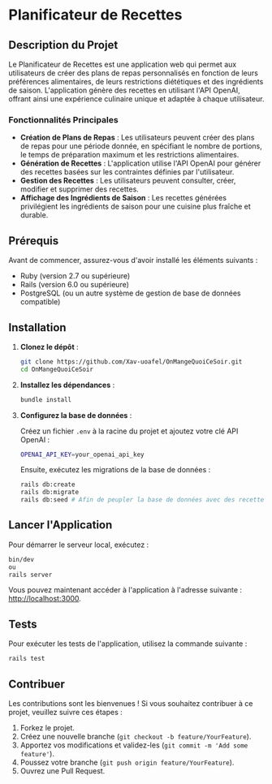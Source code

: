 # Planificateur de Recettes

## Description du Projet

Le Planificateur de Recettes est une application web qui permet aux utilisateurs de créer des plans de repas personnalisés en fonction de leurs préférences alimentaires, de leurs restrictions diététiques et des ingrédients de saison. L'application génère des recettes en utilisant l'API OpenAI, offrant ainsi une expérience culinaire unique et adaptée à chaque utilisateur.

### Fonctionnalités Principales

- **Création de Plans de Repas** : Les utilisateurs peuvent créer des plans de repas pour une période donnée, en spécifiant le nombre de portions, le temps de préparation maximum et les restrictions alimentaires.
- **Génération de Recettes** : L'application utilise l'API OpenAI pour générer des recettes basées sur les contraintes définies par l'utilisateur.
- **Gestion des Recettes** : Les utilisateurs peuvent consulter, créer, modifier et supprimer des recettes.
- **Affichage des Ingrédients de Saison** : Les recettes générées privilégient les ingrédients de saison pour une cuisine plus fraîche et durable.

## Prérequis

Avant de commencer, assurez-vous d'avoir installé les éléments suivants :

- Ruby (version 2.7 ou supérieure)
- Rails (version 6.0 ou supérieure)
- PostgreSQL (ou un autre système de gestion de base de données compatible)


## Installation

1. **Clonez le dépôt** :

   ```bash
   git clone https://github.com/Xav-uoafel/OnMangeQuoiCeSoir.git
   cd OnMangeQuoiCeSoir
   ```

2. **Installez les dépendances** :

   ```bash
   bundle install
   ```

3. **Configurez la base de données** :

   Créez un fichier `.env` à la racine du projet et ajoutez votre clé API OpenAI :

   ```bash
   OPENAI_API_KEY=your_openai_api_key
   ```

   Ensuite, exécutez les migrations de la base de données :

   ```bash
   rails db:create
   rails db:migrate
   rails db:seed # Afin de peupler la base de données avec des recettes de test
   ```

## Lancer l'Application

Pour démarrer le serveur local, exécutez :

```bash
bin/dev
ou 
rails server
```

Vous pouvez maintenant accéder à l'application à l'adresse suivante : [http://localhost:3000](http://localhost:3000).

## Tests

Pour exécuter les tests de l'application, utilisez la commande suivante :

```bash
rails test
```

## Contribuer

Les contributions sont les bienvenues ! Si vous souhaitez contribuer à ce projet, veuillez suivre ces étapes :

1. Forkez le projet.
2. Créez une nouvelle branche (`git checkout -b feature/YourFeature`).
3. Apportez vos modifications et validez-les (`git commit -m 'Add some feature'`).
4. Poussez votre branche (`git push origin feature/YourFeature`).
5. Ouvrez une Pull Request.
